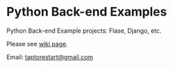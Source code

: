 # Python Back-end Examples
Python Back-end Example projects: Flase, Django, etc.

Please see [wiki page](https://github.com/taptorestart/python-backend-examples/wiki).

Email: taptorestart@gmail.com
